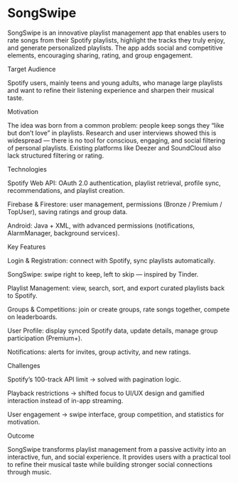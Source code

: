 # SongSwipe
SongSwipe is an innovative playlist management app that enables users to rate songs from their Spotify playlists, highlight the tracks they truly enjoy, and generate personalized playlists. The app adds social and competitive elements, encouraging sharing, rating, and group engagement.

Target Audience

Spotify users, mainly teens and young adults, who manage large playlists and want to refine their listening experience and sharpen their musical taste.

Motivation

The idea was born from a common problem: people keep songs they “like but don’t love” in playlists. Research and user interviews showed this is widespread — there is no tool for conscious, engaging, and social filtering of personal playlists. Existing platforms like Deezer and SoundCloud also lack structured filtering or rating.

Technologies

Spotify Web API: OAuth 2.0 authentication, playlist retrieval, profile sync, recommendations, and playlist creation.

Firebase & Firestore: user management, permissions (Bronze / Premium / TopUser), saving ratings and group data.

Android: Java + XML, with advanced permissions (notifications, AlarmManager, background services).

Key Features

Login & Registration: connect with Spotify, sync playlists automatically.

SongSwipe: swipe right to keep, left to skip — inspired by Tinder.

Playlist Management: view, search, sort, and export curated playlists back to Spotify.

Groups & Competitions: join or create groups, rate songs together, compete on leaderboards.

User Profile: display synced Spotify data, update details, manage group participation (Premium+).

Notifications: alerts for invites, group activity, and new ratings.

Challenges

Spotify’s 100-track API limit → solved with pagination logic.

Playback restrictions → shifted focus to UI/UX design and gamified interaction instead of in-app streaming.

User engagement → swipe interface, group competition, and statistics for motivation.

Outcome

SongSwipe transforms playlist management from a passive activity into an interactive, fun, and social experience. It provides users with a practical tool to refine their musical taste while building stronger social connections through music.
